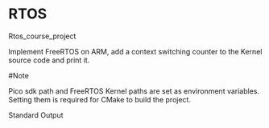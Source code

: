 # RTOS
Rtos_course_project

Implement FreeRTOS on ARM, add a context switching counter to the Kernel source code and print it.

#Note

Pico sdk path and FreeRTOS Kernel paths are set as environment variables. Setting them is required for CMake to build the project.

Standard Output
